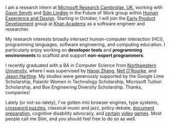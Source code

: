 I am a research intern at [Microsoft Research Cambridge, UK](https://www.microsoft.com/en-us/research/lab/microsoft-research-cambridge/), working with [Gavin Smyth](https://www.microsoft.com/en-us/research/people/gavinsmy/) and [Siân Lindley](https://www.microsoft.com/en-us/research/people/sianl/) in the Future of Work group within [Human Experience and Design](https://hxd.research.microsoft.com/). Starting in October, I will join the [Early Product Development](https://medium.com/khan-academy-early-product-development) group at [Khan Academy](http://khanacademy.org) as a software engineer and researcher.

My research interests broadly intersect human-computer interaction (HCI), programming languages, software engineering, and computing education. I particularly enjoy working on **developer tools** and **programming environments** to scaffold and support **non-expert programmers**.

I recently graduated with a BA in Computer Science from [Northwestern University](http://eecs.northwestern.edu), where I was supervised by [Haoqi Zhang](http://users.eecs.northwestern.edu/~hq), [Nell O'Rourke](http://www.eleanorourke.com), and [Jason Hartline](https://sites.northwestern.edu/hartline/). My studies were generously supported by the Google Lime Scholarship, Palantir Women in Technology Scholarship, Microsoft Tuition Scholarship, and Box Engineering Diversity Scholarship. Thanks, companies!

Lately (or not-so-lately), I've gotten into browser engines, type systems, [crossword puzzles](https://twitter.com/soylentqueen/status/1002202872266874880), classical music and jazz, policy debate, [document preparation](https://pandoc.org/), cognitive disability advocacy, and [certain](https://zelda.gamepedia.com/The_Legend_of_Zelda:_Breath_of_the_Wild) [video](http://www.celestegame.com/) [games](https://stardewvalleywiki.com/Stardew_Valley_Wiki). Most people call me Slim, and you should feel free to do so as well.

